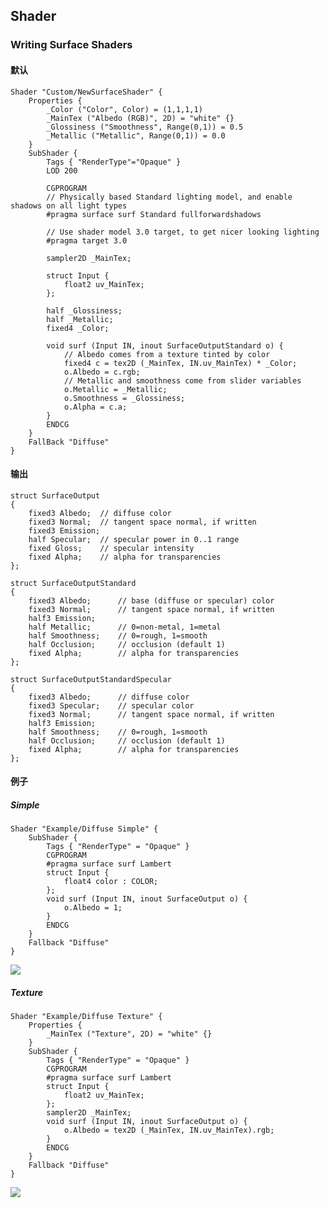 ## Shader ##
### Writing Surface Shaders ###
#### 默认 ####
    Shader "Custom/NewSurfaceShader" {
        Properties {
            _Color ("Color", Color) = (1,1,1,1)
            _MainTex ("Albedo (RGB)", 2D) = "white" {}
            _Glossiness ("Smoothness", Range(0,1)) = 0.5
            _Metallic ("Metallic", Range(0,1)) = 0.0
        }
        SubShader {
            Tags { "RenderType"="Opaque" }
            LOD 200
            
            CGPROGRAM
            // Physically based Standard lighting model, and enable shadows on all light types
            #pragma surface surf Standard fullforwardshadows

            // Use shader model 3.0 target, to get nicer looking lighting
            #pragma target 3.0

            sampler2D _MainTex;

            struct Input {
                float2 uv_MainTex;
            };

            half _Glossiness;
            half _Metallic;
            fixed4 _Color;

            void surf (Input IN, inout SurfaceOutputStandard o) {
                // Albedo comes from a texture tinted by color
                fixed4 c = tex2D (_MainTex, IN.uv_MainTex) * _Color;
                o.Albedo = c.rgb;
                // Metallic and smoothness come from slider variables
                o.Metallic = _Metallic;
                o.Smoothness = _Glossiness;
                o.Alpha = c.a;
            }
            ENDCG
        }
        FallBack "Diffuse"
    }


#### 输出 ####
    struct SurfaceOutput
    {
        fixed3 Albedo;  // diffuse color
        fixed3 Normal;  // tangent space normal, if written
        fixed3 Emission;
        half Specular;  // specular power in 0..1 range
        fixed Gloss;    // specular intensity
        fixed Alpha;    // alpha for transparencies
    };

    struct SurfaceOutputStandard
    {
        fixed3 Albedo;      // base (diffuse or specular) color
        fixed3 Normal;      // tangent space normal, if written
        half3 Emission;
        half Metallic;      // 0=non-metal, 1=metal
        half Smoothness;    // 0=rough, 1=smooth
        half Occlusion;     // occlusion (default 1)
        fixed Alpha;        // alpha for transparencies
    };

    struct SurfaceOutputStandardSpecular
    {
        fixed3 Albedo;      // diffuse color
        fixed3 Specular;    // specular color
        fixed3 Normal;      // tangent space normal, if written
        half3 Emission;
        half Smoothness;    // 0=rough, 1=smooth
        half Occlusion;     // occlusion (default 1)
        fixed Alpha;        // alpha for transparencies
    };

#### 例子 ####
##### Simple #####
    Shader "Example/Diffuse Simple" {
        SubShader {
            Tags { "RenderType" = "Opaque" }
            CGPROGRAM
            #pragma surface surf Lambert
            struct Input {
                float4 color : COLOR;
            };
            void surf (Input IN, inout SurfaceOutput o) {
                o.Albedo = 1;
            }
            ENDCG
        }
        Fallback "Diffuse"
    }
    
![](https://docs.unity3d.com/uploads/Main/SurfaceShaderSimple.png)

##### Texture #####
    Shader "Example/Diffuse Texture" {
        Properties {
            _MainTex ("Texture", 2D) = "white" {}
        }
        SubShader {
            Tags { "RenderType" = "Opaque" }
            CGPROGRAM
            #pragma surface surf Lambert
            struct Input {
                float2 uv_MainTex;
            };
            sampler2D _MainTex;
            void surf (Input IN, inout SurfaceOutput o) {
                o.Albedo = tex2D (_MainTex, IN.uv_MainTex).rgb;
            }
            ENDCG
        } 
        Fallback "Diffuse"
    }
    
![](https://docs.unity3d.com/uploads/Main/SurfaceShaderDiffuseTex.png)

